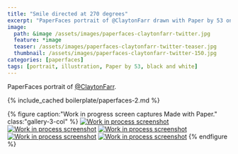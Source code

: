 ```yaml
---
title: "Smile directed at 270 degrees"
excerpt: "PaperFaces portrait of @ClaytonFarr drawn with Paper by 53 on an iPad."
image: 
  path: &image /assets/images/paperfaces-claytonfarr-twitter.jpg 
  feature: *image
  teaser: /assets/images/paperfaces-claytonfarr-twitter-teaser.jpg
  thumbnail: /assets/images/paperfaces-claytonfarr-twitter-150.jpg
categories: [paperfaces]
tags: [portrait, illustration, Paper by 53, black and white]
---
```


PaperFaces portrait of [@ClaytonFarr](https://twitter.com/claytonfarr).

{% include_cached boilerplate/paperfaces-2.md %}

{% figure caption:"Work in progress screen captures Made with Paper." class:"gallery-3-col" %}
[![Work in process screenshot](/assets/images/paperfaces-claytonfarr-process-1-600.jpg)](/assets/images/paperfaces-claytonfarr-process-1-lg.jpg) [![Work in process screenshot](/assets/images/paperfaces-claytonfarr-process-2-600.jpg)](/assets/images/paperfaces-claytonfarr-process-2-lg.jpg) [![Work in process screenshot](/assets/images/paperfaces-claytonfarr-process-3-600.jpg)](/assets/images/paperfaces-claytonfarr-process-3-lg.jpg) [![Work in process screenshot](/assets/images/paperfaces-claytonfarr-process-4-600.jpg)](/assets/images/paperfaces-claytonfarr-process-4-lg.jpg) [![Work in process screenshot](/assets/images/paperfaces-claytonfarr-process-5-600.jpg)](/assets/images/paperfaces-claytonfarr-process-5-lg.jpg)
{% endfigure %}
